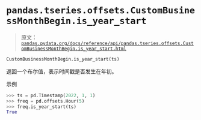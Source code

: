 # `pandas.tseries.offsets.CustomBusinessMonthBegin.is_year_start`

> 原文：[`pandas.pydata.org/docs/reference/api/pandas.tseries.offsets.CustomBusinessMonthBegin.is_year_start.html`](https://pandas.pydata.org/docs/reference/api/pandas.tseries.offsets.CustomBusinessMonthBegin.is_year_start.html)

```py
CustomBusinessMonthBegin.is_year_start(ts)
```

返回一个布尔值，表示时间戳是否发生在年初。

示例

```py
>>> ts = pd.Timestamp(2022, 1, 1)
>>> freq = pd.offsets.Hour(5)
>>> freq.is_year_start(ts)
True 
```
